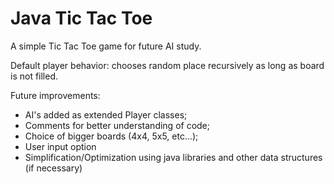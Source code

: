 # Java Tic Tac Toe

A simple Tic Tac Toe game for future AI study.

Default player behavior: chooses random place recursively as long as board is not filled.

Future improvements:

 *  AI's added as extended Player classes;
 *  Comments for better understanding of code;
 *  Choice of bigger boards (4x4, 5x5, etc...);
 *  User input option
 *  Simplification/Optimization using java libraries and other data structures (if necessary)